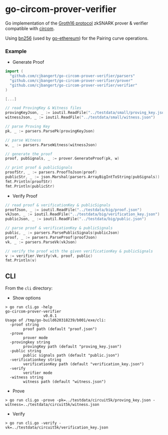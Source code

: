 # go-circom-prover-verifier
Go implementation of the [Groth16 protocol](https://eprint.iacr.org/2016/260.pdf) zkSNARK prover & verifier compatible with [circom](https://github.com/iden3/circom).


Using [bn256](https://github.com/ethereum/go-ethereum/tree/master/crypto/bn256/cloudflare) (used by [go-ethereum](https://github.com/ethereum/go-ethereum)) for the Pairing curve operations.

### Example

- Generate Proof
```go
import (
  "github.com/cjbangert/go-circom-prover-verifier/parsers"
  "github.com/cjbangert/go-circom-prover-verifier/prover"
  "github.com/cjbangert/go-circom-prover-verifier/verifier"
)

[...]

// read ProvingKey & Witness files
provingKeyJson, _ := ioutil.ReadFile("../testdata/small/proving_key.json")
witnessJson, _ := ioutil.ReadFile("../testdata/small/witness.json")

// parse Proving Key
pk, _ := parsers.ParsePk(provingKeyJson)

// parse Witness
w, _ := parsers.ParseWitness(witnessJson)

// generate the proof
proof, pubSignals, _ := prover.GenerateProof(pk, w)

// print proof & publicSignals
proofStr, _ := parsers.ProofToJson(proof)
publicStr, _ := json.Marshal(parsers.ArrayBigIntToString(pubSignals))
fmt.Println(proofStr)
fmt.Println(publicStr)
```

- Verify Proof
```go
// read proof & verificationKey & publicSignals
proofJson, _ := ioutil.ReadFile("../testdata/big/proof.json")
vkJson, _ := ioutil.ReadFile("../testdata/big/verification_key.json")
publicJson, _ := ioutil.ReadFile("../testdata/big/public.json")

// parse proof & verificationKey & publicSignals
public, _ := parsers.ParsePublicSignals(publicJson)
proof, _ := parsers.ParseProof(proofJson)
vk, _ := parsers.ParseVk(vkJson)

// verify the proof with the given verificationKey & publicSignals
v := verifier.Verify(vk, proof, public)
fmt.Println(v)
```

## CLI

From the `cli` directory:

- Show options
```
> go run cli.go -help
go-circom-prover-verifier
                 v0.0.1
Usage of /tmp/go-build620318239/b001/exe/cli:
  -proof string
        proof path (default "proof.json")
  -prove
        prover mode
  -provingkey string
        provingKey path (default "proving_key.json")
  -public string
        public signals path (default "public.json")
  -verificationkey string
        verificationKey path (default "verification_key.json")
  -verify
        verifier mode
  -witness string
        witness path (default "witness.json")
```

- Prove
```
> go run cli.go -prove -pk=../testdata/circuit5k/proving_key.json -witness=../testdata/circuit5k/witness.json
```
- Verify
```
> go run cli.go -verify -vk=../testdata/circuit5k/verification_key.json
```

